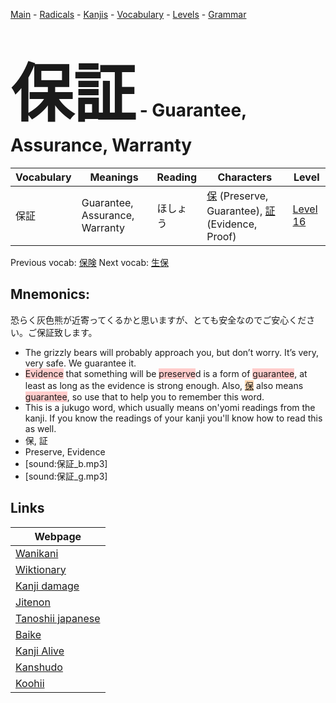 <style> bigfont {font-size: 100px}</style>
[Main](../README.md) -
[Radicals](../radicals.md) -
[Kanjis](../kanjis.md) -
[Vocabulary](../vocabulary.md) -
[Levels](../levels.md) -
[Grammar](../grammar.md)
# <bigfont> 保証</bigfont> - Guarantee, Assurance, Warranty 

| Vocabulary | Meanings | Reading | Characters | Level |
| --- | --- | --- | --- | --- |
| 保証 | Guarantee, Assurance, Warranty | ほしょう |  [保](../kanjis/保.md) (Preserve, Guarantee), [証](../kanjis/証.md) (Evidence, Proof) | [Level 16](../levels/wk_level16.md) |

Previous vocab: [保険](保険.md) Next vocab: [生保](生保.md) 

## Mnemonics:
恐らく灰色熊が近寄ってくるかと思いますが、とても安全なのでご安心ください。ご保証致します。
* The grizzly bears will probably approach you, but don’t worry. It’s very, very safe. We guarantee it.
* <span style="background-color:#ffcccb"> Evidence</span> that something will be <span style="background-color:#ffcccb"> preserve</span>d is a form of <span style="background-color:#ffcccb"> guarantee</span>, at least as long as the evidence is strong enough. Also, <span style="background-color:#fed8b1"> [保](https://jisho.org/search/保)</span> also means <span style="background-color:#ffcccb"> guarantee</span>, so use that to help you to remember this word.
* This is a jukugo word, which usually means on'yomi readings from the kanji. If you know the readings of your kanji you'll know how to read this as well.
* 保, 証
* Preserve, Evidence
* [sound:保証_b.mp3]
* [sound:保証_g.mp3]


## Links 

| Webpage |
| --- |
| [Wanikani          ](https://www.wanikani.com/kanji/保証) |
| [Wiktionary        ](https://en.wiktionary.org/wiki/保証) |
| [Kanji damage      ](http://www.kanjidamage.com/kanji/search?utf8=✓&q=保証) |
| [Jitenon           ](https://jitenon.com/kanji/保証) |
| [Tanoshii japanese ](https://www.tanoshiijapanese.com/dictionary/kanji.cfm?k=保証) |
| [Baike             ](https://baike.baidu.com/item/保証) |
| [Kanji Alive       ](https://app.kanjialive.com/保証) |
| [Kanshudo          ](https://www.kanshudo.com/searchmn?q=保証) |
| [Koohii            ](https://kanji.koohii.com/study/kanji/保証) |
